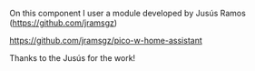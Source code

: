 On this component I user a module developed by Jusús Ramos (https://github.com/jramsgz)

https://github.com/jramsgz/pico-w-home-assistant

Thanks to the Jusús for the work! 
